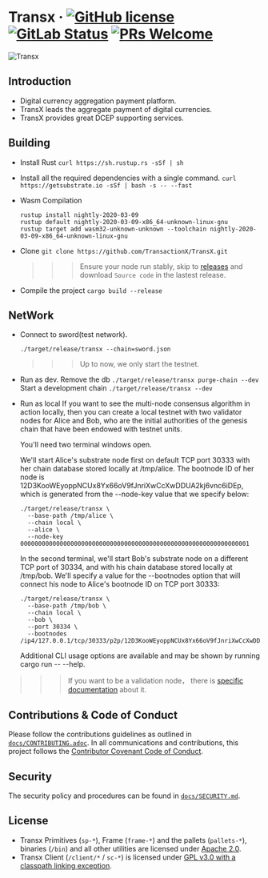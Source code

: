 # Transx &middot; [![GitHub license](https://img.shields.io/badge/license-GPL3%2FApache2-blue)](LICENSE) [![GitLab Status](https://gitlab.parity.io/parity/substrate/badges/master/pipeline.svg)](https://gitlab.parity.io/parity/substrate/pipelines) [![PRs Welcome](https://img.shields.io/badge/PRs-welcome-brightgreen.svg)](docs/CONTRIBUTING.adoc)


![Transx](https://avatars3.githubusercontent.com/u/58466741?s=400&u=b0649e38ddfc99730b975a5bdd0fa64f5324c49d&v=4)

## Introduction

   * Digital currency aggregation payment platform.
   * TransX leads the aggregate payment of digital currencies.
   * TransX provides great DCEP supporting services.

## Building

* Install Rust
    `curl https://sh.rustup.rs -sSf | sh`

* Install all the required dependencies with a single command.
    `curl https://getsubstrate.io -sSf | bash -s -- --fast`

* Wasm Compilation
    ```buildoutcfg
    rustup install nightly-2020-03-09
    rustup default nightly-2020-03-09-x86_64-unknown-linux-gnu
    rustup target add wasm32-unknown-unknown --toolchain nightly-2020-03-09-x86_64-unknown-linux-gnu
    ```
* Clone
    `git clone https://github.com/TransactionX/TransX.git`
    >>> Ensure your node run stably, skip to [releases](https://github.com/TransactionX/TransX/releases) and download `Source code` in the lastest release.
* Compile the project
    `cargo build --release`
## NetWork
* Connect to sword(test network).

    `./target/release/transx --chain=sword.json`
    >>> Up to now, we only start the testnet.

* Run as dev.
    Remove the db
    `./target/release/transx purge-chain --dev`
    Start a development chain
    `./target/release/transx --dev`
* Run as local
    If you want to see the multi-node consensus algorithm in action locally, then you can create a local testnet with two validator nodes for Alice and Bob, who are the initial authorities of the genesis chain that have been endowed with testnet units.

    You'll need two terminal windows open.

    We'll start Alice's substrate node first on default TCP port 30333 with her chain database stored locally at /tmp/alice. The bootnode ID of her node is 12D3KooWEyoppNCUx8Yx66oV9fJnriXwCcXwDDUA2kj6vnc6iDEp, which is generated from the --node-key value that we specify below:
    ```
    ./target/release/transx \
      --base-path /tmp/alice \
      --chain local \
      --alice \
      --node-key 0000000000000000000000000000000000000000000000000000000000000001
    ```

    In the second terminal, we'll start Bob's substrate node on a different TCP port of 30334, and with his chain database stored locally at /tmp/bob. We'll specify a value for the --bootnodes option that will connect his node to Alice's bootnode ID on TCP port 30333:
    ```
    ./target/release/transx \
      --base-path /tmp/bob \
      --chain local \
      --bob \
      --port 30334 \
      --bootnodes /ip4/127.0.0.1/tcp/30333/p2p/12D3KooWEyoppNCUx8Yx66oV9fJnriXwCcXwDDUA2kj6vnc6iDEp
    ```

    Additional CLI usage options are available and may be shown by running cargo run -- --help.
>>> If you want to be a validation node， there is [specific documentation](https://github.com/TransactionX/TransX/blob/master/bin/node/runtime/%E6%96%87%E6%A1%A3/Transx%E5%BC%80%E5%8F%91%E9%83%A8%E7%BD%B2.md) about it.
## Contributions & Code of Conduct

Please follow the contributions guidelines as outlined in [`docs/CONTRIBUTING.adoc`](docs/CONTRIBUTING.adoc). In all communications and contributions, this project follows the [Contributor Covenant Code of Conduct](docs/CODE_OF_CONDUCT.adoc).

## Security

The security policy and procedures can be found in [`docs/SECURITY.md`](docs/SECURITY.md).

## License

- Transx Primitives (`sp-*`), Frame (`frame-*`) and the pallets (`pallets-*`), binaries (`/bin`) and all other utilities are licensed under [Apache 2.0](LICENSE-APACHE2).
- Transx Client (`/client/*` / `sc-*`) is licensed under [GPL v3.0 with a classpath linking exception](LICENSE-GPL3).

